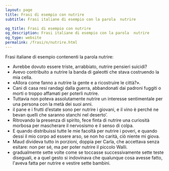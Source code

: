 ```yaml
---
layout: page
title: Frasi di esempio con nutrire 
subtitle: Frasi italiane di esempio con la parola  nutrire

og_title: Frasi di esempio con nutrire 
og_description: Frasi italiane di esempio con la parola  nutrire
og_type: website
permalink: /frasi/n/nutrire.html
---
```


Frasi italiane di esempio contenenti la parola nutrire:


- Avrebbe dovuto essere triste, arrabbiato, nutrire pensieri suicidi?
- Avevo contribuito a nutrire la banda di galeotti che stava costruendo la mia cella.
- «Allora come fanno a nutrire la gente e a ricostruire le città?».
- Cani di casa resi randagi dalla guerra, abbandonati dai padroni fuggiti o morti o troppo affamati per poterli nutrire.
- Tuttavia non poteva assolutamente nutrire un interesse sentimentale per una persona con la metà dei suoi anni.
- il pane e i frutti d’estate sono per nutrire i giovani, e il vino è perché ne bevan quelli che saranno stanchi nel deserto’.
- Ritrovando la presenza di spirito, fece finta di nutrire una curiosità morbosa per mascherare il nervosismo e il senso di colpa.
- E quando distribuissi tutte le mie facoltà per nutrire i poveri, e quando dessi il mio corpo ad essere arso, se non ho carità, ciò niente mi giova.
- Maud divideva tutto in porzioni, doppia per Carla, che accettava senza esitare: non per sé, ma per poter nutrire il piccolo Walli.
- gradualmente sette volte come se toccasse successivamente sette teste diseguali, e a quel gesto si indovinava che qualunque cosa avesse fatto, l'aveva fatta per nutrire e vestire sette bambini.
